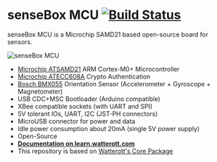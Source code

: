 # senseBox MCU [![Build Status](https://travis-ci.org/sensebox/senseBoxMCU-core.svg?branch=master)](https://travis-ci.org/sensebox/senseBoxMCU-core)
senseBox MCU is a Microchip SAMD21 based open-source board for sensors.

![senseBox MCU](https://github.com/watterott/senseBox-MCU/raw/master/hardware/senseBox-MCU_v12.jpg)

* [Microchip ATSAMD21](https://www.microchip.com/wwwproducts/en/ATSAMD21G18) ARM Cortex-M0+ Microcontroller
* [Microchip ATECC608A](https://www.microchip.com/wwwproducts/en/ATECC608A) Crypto Authentication
* [Bosch BMX055](https://www.bosch-sensortec.com/bst/products/all_products/bmx055) Orientation Sensor (Accelerometer + Gyroscope + Magnetometer)
* USB CDC+MSC Bootloader (Arduino compatible)
* XBee compatible sockets (with UART and SPI)
* 5V tolerant IOs, UART, I2C (JST-PH connectors)
* MicroUSB connector for power and data
* Idle power consumption about 20mA (single 5V power supply)
* Open-Source
* **[Documentation on learn.watterott.com](http://learn.watterott.com/sensebox/)**
* This repository is based on [Watterott's Core Package](https://github.com/watterott/senseBox-MCU)
